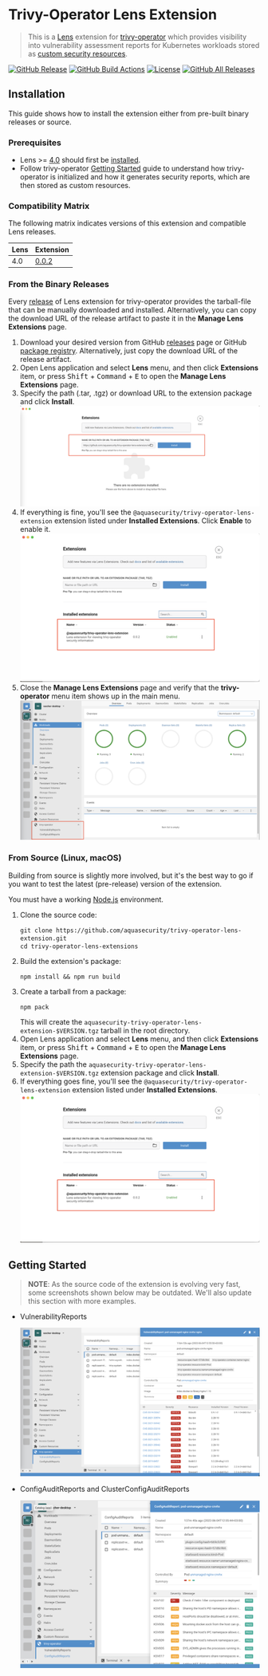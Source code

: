 # Trivy-Operator Lens Extension

> This is a [Lens][lens] extension for [trivy-operator][trivy-operator] which provides visibility into
> vulnerability assessment reports for Kubernetes workloads stored as [custom security resources][trivy-operator-crds].

[![GitHub Release][release-img]][releases]
[![GitHub Build Actions][build-action-img]][actions]
[![License][license-img]][license]
[![GitHub All Releases][github-all-releases-img]][releases]

## Installation

This guide shows how to install the extension either from pre-built binary releases or source.

### Prerequisites

* Lens >= [4.0][min-lens] should first be [installed][lens-installation].
* Follow trivy-operator [Getting Started] guide to understand how trivy-operator is initialized and how it generates security
  reports, which are then stored as custom resources.

### Compatibility Matrix

The following matrix indicates versions of this extension and compatible Lens releases.

| Lens | Extension                                                                                  |
|------|--------------------------------------------------------------------------------------------|
| 4.0  | [0.0.2](https://github.com/aquasecurity/trivy-operator-lens-extension/releases/tag/v0.0.2) |

### From the Binary Releases

Every [release][releases] of Lens extension for trivy-operator provides the tarball-file that can be manually
downloaded and installed. Alternatively, you can copy the download URL of the release artifact to paste it in the
**Manage Lens Extensions** page.

1. Download your desired version from GitHub [releases] page or GitHub
   [package registry][package-registry]. Alternatively, just copy the download URL of the release artifact.
2. Open Lens application and select **Lens** menu, and then click **Extensions** item, or press
   <kbd>Shift</kbd> + <kbd>Command</kbd> + <kbd>E</kbd> to open the **Manage Lens Extensions** page.
3. Specify the path (.tar, .tgz) or download URL to the extension package and click **Install**.
   ![](docs/images/extensions-ui-install.png)
4. If everything is fine, you'll see the `@aquasecurity/trivy-operator-lens-extension` extension listed under
   **Installed Extensions**. Click **Enable** to enable it.
   ![](docs/images/extensions-ui-enable.png)
5. Close the **Manage Lens Extensions** page and verify that the **trivy-operator** menu item shows up in the main menu.
   ![](docs/images/trivy-operator-extension-verify.png)

### From Source (Linux, macOS)

Building from source is slightly more involved, but it's the best way to go if you want to test the latest (pre-release)
version of the extension.

You must have a working [Node.js] environment.

1. Clone the source code:
   ```
   git clone https://github.com/aquasecurity/trivy-operator-lens-extension.git
   cd trivy-operator-lens-extensions
   ```
2. Build the extension's package:
   ```
   npm install && npm run build
   ```
3. Create a tarball from a package:
   ```
   npm pack
   ```
   This will create the `aquasecurity-trivy-operator-lens-extension-$VERSION.tgz` tarball in the root directory.
4. Open Lens application and select **Lens** menu, and then click **Extensions** item, or press
   <kbd>Shift</kbd> + <kbd>Command</kbd> + <kbd>E</kbd> to open the **Manage Lens Extensions** page.
5. Specify the path the `aquasecurity-trivy-operator-lens-extension-$VERSION.tgz` extension package and click **Install**.
6. If everything goes fine, you'll see the `@aquasecurity/trivy-operator-lens-extension` extension listed under
   **Installed Extensions**.
   ![](docs/images/extensions-ui-enable.png)

## Getting Started

> **NOTE**: As the source code of the extension is evolving very fast, some screenshots shown below
> may be outdated. We'll also update this section with more examples.

- VulnerabilityReports

  ![](./docs/images/vulnerability_report.png)

- ConfigAuditReports and ClusterConfigAuditReports

  ![](./docs/images/configaudit_report.png)


[lens]: https://github.com/lensapp/lens
[trivy-operator]: https://github.com/aquasecurity/trivy-operator
[trivy-operator-crds]: https://github.com/aquasecurity/trivy-operator/tree/main/deploy/crd
[Getting Started]: https://aquasecurity.github.io/trivy/latest/docs/kubernetes/operator/getting-started/

[lens-installation]: https://github.com/lensapp/lens#installation
[lens-releases]: https://github.com/lensapp/lens/releases
[release-img]: https://img.shields.io/github/release/aquasecurity/trivy-operator-lens-extension.svg?logo=github
[releases]: https://github.com/aquasecurity/trivy-operator-lens-extension/releases
[github-all-releases-img]: https://img.shields.io/github/downloads/aquasecurity/trivy-operator-lens-extension/total?logo=github
[package-registry]: https://github.com/aquasecurity/trivy-operator-lens-extension/packages/520430
[build-action-img]: https://github.com/aquasecurity/trivy-operator-lens-extension/workflows/Build/badge.svg
[actions]: https://github.com/aquasecurity/trivy-operator-lens-extension/actions
[license]: https://github.com/aquasecurity/trivy-operator-lens-extension/blob/master/LICENSE
[license-img]: https://img.shields.io/github/license/aquasecurity/trivy-operator-lens-extension

[min-lens]: https://github.com/lensapp/lens/releases/tag/v4.0.0
[Node.js]: https://nodejs.org/en/download/